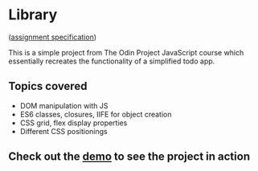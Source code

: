 # Library

([assignment specification](https://www.theodinproject.com/lessons/node-path-javascript-library))

This is a simple project from The Odin Project JavaScript course which essentially recreates the functionality of a simplified todo app.

## Topics covered

  - DOM manipulation with JS
  - ES6 classes, closures, IIFE for object creation
  - CSS grid, flex display properties
  - Different CSS positionings

## Check out the [demo](https://rakhman-ibrayev.github.io/library/) to see the project in action
